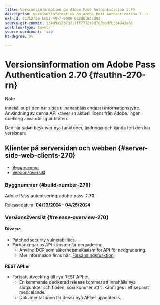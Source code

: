 ```yaml
---
title: Versionsinformation om Adobe Pass Authentication 2.70
description: Versionsinformation om Adobe Pass Authentication 2.70
exl-id: 81713f8e-bc51-4057-9b00-6a2d6c83cd02
source-git-commit: 134a9a13373717ff7772a9d765bbd7b3b4943a85
workflow-type: tm+mt
source-wordcount: '140'
ht-degree: 0%

---
```


# Versionsinformation om Adobe Pass Authentication 2.70 {#authn-270-rn}

>[!NOTE]
>
>Innehållet på den här sidan tillhandahålls endast i informationssyfte. Användning av denna API kräver en aktuell licens från Adobe. Ingen obehörig användning är tillåten.

Den här sidan beskriver nya funktioner, ändringar och kända fel i den här versionen:

## Klienter på serversidan och webben {#server-side-web-clients-270}

* [Byggnummer](#build-number-270)
* [Versionsöversikt](#release-overview-270)

### Byggnummer {#build-number-270}

Adobe Pass-autentisering: adobe-pass-**2.70**

Releasedatum: **04/23/2024 - 04/25/2024**

### Versionsöversikt {#release-overview-270}

#### Diverse

* Patched security vulnerabilities.
* Förbättringar av API-tjänsten för degradering.
   * Använd DCR som säkerhetsmekanism för API för nedgradering.
   * Mer information finns här: [Försämringsfunktion](../integration-guide-programmers/features-premium/degraded-access/degradation-feature.md)

#### REST API:er

* Fortsatt utveckling till nya REST API:er.
   * En kommande dedikerad release kommer att innehålla nya slutpunkter och flöden, som kommer att tillkännages i ett separat meddelande.
   * Dokumentationen för dessa nya API:er uppdateras.
